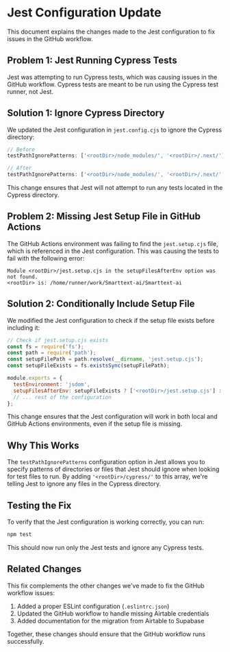 # Jest Configuration Update

This document explains the changes made to the Jest configuration to fix issues in the GitHub workflow.

## Problem 1: Jest Running Cypress Tests

Jest was attempting to run Cypress tests, which was causing issues in the GitHub workflow. Cypress tests are meant to be run using the Cypress test runner, not Jest.

## Solution 1: Ignore Cypress Directory

We updated the Jest configuration in `jest.config.cjs` to ignore the Cypress directory:

```javascript
// Before
testPathIgnorePatterns: ['<rootDir>/node_modules/', '<rootDir>/.next/'],

// After
testPathIgnorePatterns: ['<rootDir>/node_modules/', '<rootDir>/.next/', '<rootDir>/cypress/'],
```

This change ensures that Jest will not attempt to run any tests located in the Cypress directory.

## Problem 2: Missing Jest Setup File in GitHub Actions

The GitHub Actions environment was failing to find the `jest.setup.cjs` file, which is referenced in the Jest configuration. This was causing the tests to fail with the following error:

```
Module <rootDir>/jest.setup.cjs in the setupFilesAfterEnv option was not found.
<rootDir> is: /home/runner/work/Smarttext-ai/Smarttext-ai
```

## Solution 2: Conditionally Include Setup File

We modified the Jest configuration to check if the setup file exists before including it:

```javascript
// Check if jest.setup.cjs exists
const fs = require('fs');
const path = require('path');
const setupFilePath = path.resolve(__dirname, 'jest.setup.cjs');
const setupFileExists = fs.existsSync(setupFilePath);

module.exports = {
  testEnvironment: 'jsdom',
  setupFilesAfterEnv: setupFileExists ? ['<rootDir>/jest.setup.cjs'] : [],
  // ... rest of the configuration
};
```

This change ensures that the Jest configuration will work in both local and GitHub Actions environments, even if the setup file is missing.

## Why This Works

The `testPathIgnorePatterns` configuration option in Jest allows you to specify patterns of directories or files that Jest should ignore when looking for test files to run. By adding `'<rootDir>/cypress/'` to this array, we're telling Jest to ignore any files in the Cypress directory.

## Testing the Fix

To verify that the Jest configuration is working correctly, you can run:

```bash
npm test
```

This should now run only the Jest tests and ignore any Cypress tests.

## Related Changes

This fix complements the other changes we've made to fix the GitHub workflow issues:

1. Added a proper ESLint configuration (`.eslintrc.json`)
2. Updated the GitHub workflow to handle missing Airtable credentials
3. Added documentation for the migration from Airtable to Supabase

Together, these changes should ensure that the GitHub workflow runs successfully.
